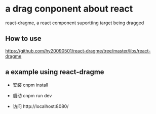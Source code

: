 # a drag conponent about react 
react-dragme, a react component suportting target being dragged


## How to use
https://github.com/hy20090501/react-dragme/tree/master/libs/react-dragme


## a example using react-dragme

- 安装
cnpm install

- 启动
cnpm run dev

- 访问
http://localhost:8080/





  
